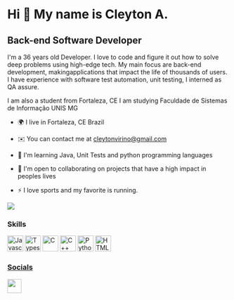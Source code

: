 Hi 👋 My name is Cleyton A.
==========================

Back-end Software Developer
-----------------------------

I'm a 36 years old Developer. I love to code and figure it out how to solve deep problems using high-edge tech. My main focus are back-end development, makingapplications that impact the life of thousands of users.
I have experience with software test automation, unit testing, I interned as QA assure.

I am also a student from Fortaleza, CE I am studying Faculdade de Sistemas de Informação UNIS MG

* 🌍  I live in Fortaleza, CE Brazil
* ✉️  You can contact me at [cleytonvirino@gmail.com](mailto:cleytonvirino@gmail.com)

* 🧠  I'm learning  Java, Unit Tests and python programming languages
* 🤝  I'm open to collaborating on projects that have a high impact in peoples lives
* ⚡ I love sports and my favorite is running.

<a href="https://www.github.com/cleyton3434" target="_blank" rel="noreferrer"><img
src="https://img.shields.io/github/followers/peguimasid?logo=github&style=for-the-badge&color=3382ed&labelColor=171717" /></a>

### Skills

<p align="left">
<a href="https://developer.mozilla.org/en-US/docs/Web/JavaScript" target="_blank" rel="noreferrer"><img src="https://raw.githubusercontent.com/danielcranney/readme-generator/main/public/icons/skills/javascript-colored.svg" width="36" height="36" alt="Javascript" /></a>
<a href="https://www.typescriptlang.org/" target="_blank" rel="noreferrer"><img src="https://raw.githubusercontent.com/danielcranney/readme-generator/main/public/icons/skills/typescript-colored.svg" width="36" height="36" alt="Typescript" /></a>
<a href="https://docs.microsoft.com/en-us/cpp/?view=msvc-170" target="_blank" rel="noreferrer"><img src="https://raw.githubusercontent.com/danielcranney/readme-generator/main/public/icons/skills/c-colored.svg" width="36" height="36" alt="C" /></a>
<a href="https://docs.microsoft.com/en-us/cpp/?view=msvc-170" target="_blank" rel="noreferrer"><img src="https://raw.githubusercontent.com/danielcranney/readme-generator/main/public/icons/skills/cplusplus-colored.svg" width="36" height="36" alt="C++" /></a>
<a href="https://www.python.org/" target="_blank" rel="noreferrer"><img src="https://raw.githubusercontent.com/danielcranney/readme-generator/main/public/icons/skills/python-colored.svg" width="36" height="36" alt="Python" /></a>
<a href="https://developer.mozilla.org/en-US/docs/Glossary/HTML5" target="_blank" rel="noreferrer"><img src="https://raw.githubusercontent.com/danielcranney/readme-generator/main/public/icons/skills/html5-colored.svg" width="36" height="36" alt="HTML5" />

</p>

### Socials

<a href="https://www.linkedin.com/in/cleyton-virino-1aba97234" target="_blank" rel="noreferrer"><img src="https://raw.githubusercontent.com/danielcranney/readme-generator/main/public/icons/socials/linkedin.svg" width="32" height="32" />

